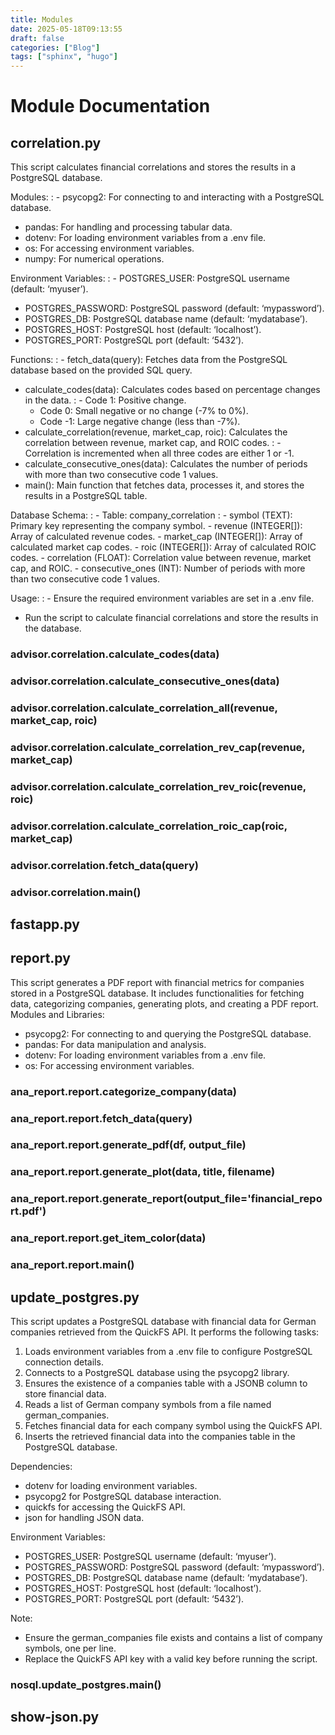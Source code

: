 ```yaml
---
title: Modules
date: 2025-05-18T09:13:55
draft: false
categories: ["Blog"]
tags: ["sphinx", "hugo"]
---
```

# Module Documentation

## correlation.py

This script calculates financial correlations and stores the results in a PostgreSQL database.

Modules:
: - psycopg2: For connecting to and interacting with a PostgreSQL database.
  - pandas: For handling and processing tabular data.
  - dotenv: For loading environment variables from a .env file.
  - os: For accessing environment variables.
  - numpy: For numerical operations.

Environment Variables:
: - POSTGRES_USER: PostgreSQL username (default: ‘myuser’).
  - POSTGRES_PASSWORD: PostgreSQL password (default: ‘mypassword’).
  - POSTGRES_DB: PostgreSQL database name (default: ‘mydatabase’).
  - POSTGRES_HOST: PostgreSQL host (default: ‘localhost’).
  - POSTGRES_PORT: PostgreSQL port (default: ‘5432’).

Functions:
: - fetch_data(query): Fetches data from the PostgreSQL database based on the provided SQL query.
  - calculate_codes(data): Calculates codes based on percentage changes in the data.
    : - Code 1: Positive change.
      - Code 0: Small negative or no change (-7% to 0%).
      - Code -1: Large negative change (less than -7%).
  - calculate_correlation(revenue, market_cap, roic): Calculates the correlation between revenue, market cap, and ROIC codes.
    : - Correlation is incremented when all three codes are either 1 or -1.
  - calculate_consecutive_ones(data): Calculates the number of periods with more than two consecutive code 1 values.
  - main(): Main function that fetches data, processes it, and stores the results in a PostgreSQL table.

Database Schema:
: - Table: company_correlation
    : - symbol (TEXT): Primary key representing the company symbol.
      - revenue (INTEGER[]): Array of calculated revenue codes.
      - market_cap (INTEGER[]): Array of calculated market cap codes.
      - roic (INTEGER[]): Array of calculated ROIC codes.
      - correlation (FLOAT): Correlation value between revenue, market cap, and ROIC.
      - consecutive_ones (INT): Number of periods with more than two consecutive code 1 values.

Usage:
: - Ensure the required environment variables are set in a .env file.
  - Run the script to calculate financial correlations and store the results in the database.

### advisor.correlation.calculate_codes(data)

### advisor.correlation.calculate_consecutive_ones(data)

### advisor.correlation.calculate_correlation_all(revenue, market_cap, roic)

### advisor.correlation.calculate_correlation_rev_cap(revenue, market_cap)

### advisor.correlation.calculate_correlation_rev_roic(revenue, roic)

### advisor.correlation.calculate_correlation_roic_cap(roic, market_cap)

### advisor.correlation.fetch_data(query)

### advisor.correlation.main()

## fastapp.py

## report.py

This script generates a PDF report with financial metrics for companies stored in a PostgreSQL database.
It includes functionalities for fetching data, categorizing companies, generating plots, and creating a PDF report.
Modules and Libraries:
- psycopg2: For connecting to and querying the PostgreSQL database.
- pandas: For data manipulation and analysis.
- dotenv: For loading environment variables from a .env file.
- os: For accessing environment variables.

### ana_report.report.categorize_company(data)

### ana_report.report.fetch_data(query)

### ana_report.report.generate_pdf(df, output_file)

### ana_report.report.generate_plot(data, title, filename)

### ana_report.report.generate_report(output_file='financial_report.pdf')

### ana_report.report.get_item_color(data)

### ana_report.report.main()

## update_postgres.py

This script updates a PostgreSQL database with financial data for German companies
retrieved from the QuickFS API. It performs the following tasks:

1. Loads environment variables from a .env file to configure PostgreSQL connection details.
2. Connects to a PostgreSQL database using the psycopg2 library.
3. Ensures the existence of a companies table with a JSONB column to store financial data.
4. Reads a list of German company symbols from a file named german_companies.
5. Fetches financial data for each company symbol using the QuickFS API.
6. Inserts the retrieved financial data into the companies table in the PostgreSQL database.

Dependencies:
- dotenv for loading environment variables.
- psycopg2 for PostgreSQL database interaction.
- quickfs for accessing the QuickFS API.
- json for handling JSON data.

Environment Variables:
- POSTGRES_USER: PostgreSQL username (default: ‘myuser’).
- POSTGRES_PASSWORD: PostgreSQL password (default: ‘mypassword’).
- POSTGRES_DB: PostgreSQL database name (default: ‘mydatabase’).
- POSTGRES_HOST: PostgreSQL host (default: ‘localhost’).
- POSTGRES_PORT: PostgreSQL port (default: ‘5432’).

Note:
- Ensure the german_companies file exists and contains a list of company symbols, one per line.
- Replace the QuickFS API key with a valid key before running the script.

### nosql.update_postgres.main()

<!-- app.py -->
<!-- ------ -->
<!-- .. automodule:: app -->
<!-- :members: -->
<!-- :undoc-members: -->
<!-- :show-inheritance: -->

## show-json.py
